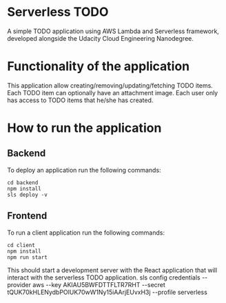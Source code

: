 # Serverless TODO

A simple TODO application using AWS Lambda and Serverless framework, developed alongside the Udacity Cloud Engineering Nanodegree.

# Functionality of the application

This application allow creating/removing/updating/fetching TODO items. Each TODO item can optionally have an attachment image. Each user only has access to TODO items that he/she has created.

# How to run the application

## Backend

To deploy an application run the following commands:

```
cd backend
npm install
sls deploy -v
```

## Frontend

To run a client application run the following commands:

```
cd client
npm install
npm run start
```

This should start a development server with the React application that will interact with the serverless TODO application.
sls config credentials --provider aws --key AKIAU5BWFDTTFLTR7RHT --secret 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 --profile serverless